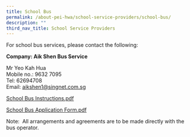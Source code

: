 ```yaml
---
title: School Bus
permalink: /about-pei-hwa/school-service-providers/school-bus/
description: ""
third_nav_title: School Service Providers
---
```

For school bus services, please contact the following:

**Company: Aik Shen Bus Service**

Mr Yeo Kah Hua <br>
Mobile no.: 9632 7095 <br>
Tel: 62694708 <br>
Email: aikshen1@singnet.com.sg

[School Bus Instructions.pdf](/files/School%20Bus%20Instructions.pdf)

[School Bus Application Form.pdf](/files/School%20Bus%20Application%20Form.pdf)

Note:  All arrangements and agreements are to be made directly with the bus operator.